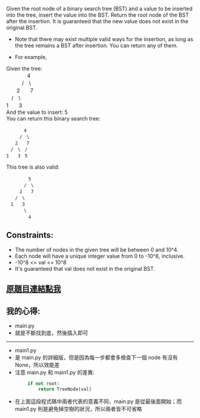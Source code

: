 Given the root node of a binary search tree (BST) and a value to be inserted into the tree, insert the value into the BST. Return the root node of the BST after the insertion. It is guaranteed that the new value does not exist in the original BST.

* Note that there may exist multiple valid ways for the insertion, as long as the tree remains a BST after insertion. You can return any of them.

* For example,   

Given the tree:  
	　　　　4  
	　　　/　\  
	　　2　　7  
	　/　\  
	1　　3  
And the value to insert: 5  
You can return this binary search tree:  

	　　　　4  
	　　　/　\  
	　　2　　7  
	　/　\　/  
	1　　3　5  
This tree is also valid:  

	　　　　　5  
	　　　　/　\  
	　　　2　　7  
	　　/　\     
	　1　　3  
	　　　　\  
	　　　　　4  
 

## Constraints:

* The number of nodes in the given tree will be between 0 and 10^4.
* Each node will have a unique integer value from 0 to -10^8, inclusive.
* -10^8 <= val <= 10^8
* It's guaranteed that val does not exist in the original BST.

## [原題目連結點我](https://leetcode.com/problems/insert-into-a-binary-search-tree/)
	
## 我的心得:
* main.py
* 就是不斷找到底，然後插入即可
-----
* main1.py
* 是 main.py 的詳細版，但是因為每一步都會多檢查下一個 node 有沒有 None，所以效能差 
* 注意 main.py 和 main1.py 的差異:
```python
        if not root:
            return TreeNode(val)
```
* 在上面這段程式碼中兩者代表的意義不同，main.py 是從最後面開始；而 main1.py 則是避免掉空樹的狀況，所以兩者皆不可省略